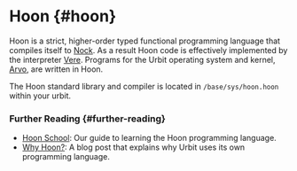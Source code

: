 # Hoon {#hoon}

Hoon is a strict, higher-order typed functional programming language that compiles itself to [Nock](nock.md). As a result Hoon code is effectively implemented by the interpreter [Vere](vere.md). Programs for the Urbit operating system and kernel, [Arvo](arvo.md), are written in Hoon.

The Hoon standard library and compiler is located in `/base/sys/hoon.hoon` within your urbit.

### Further Reading {#further-reading}

- [Hoon School](../courses/hoon-school): Our guide to learning the Hoon programming language.
- [Why Hoon?](https://urbit.org/blog/why-hoon): A blog post that explains why Urbit uses its own programming language.
